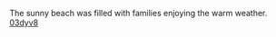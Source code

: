 The sunny beach was filled with families enjoying the warm weather. <a href="https://en.ueh.edu.vn/0mhp-robux-free.html">03dyv8</a>
